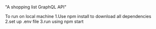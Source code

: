 "A shopping list GraphQL API"

To run on local machine
1.Use npm install to download all dependencies
2.set up .env file
3.run using npm start
